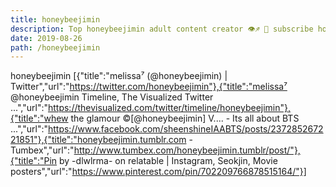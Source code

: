 ```yaml
---
title: honeybeejimin
description: Top honeybeejimin adult content creator 👁♐️ 👑 subscribe honeybeejimin to my porn site below IG honeybeejimin
date: 2019-08-26
path: /honeybeejimin
---
```


honeybeejimin
[{"title":"melissa⁷ (@honeybeejimin) | Twitter","url":"https://twitter.com/honeybeejimin"},{"title":"melissa⁷ @honeybeejimin Timeline, The Visualized Twitter ...","url":"https://thevisualized.com/twitter/timeline/honeybeejimin"},{"title":"whew the glamour ©[@honeybeejimin] V.... - Its all about BTS ...","url":"https://www.facebook.com/sheenshineIAABTS/posts/237285267221851"},{"title":"honeybeejimin.tumblr.com - Tumbex","url":"http://www.tumbex.com/honeybeejimin.tumblr/post/"},{"title":"Pin by -dlwlrma- on relatable | Instagram, Seokjin, Movie posters","url":"https://www.pinterest.com/pin/702209766878515164/"}]

